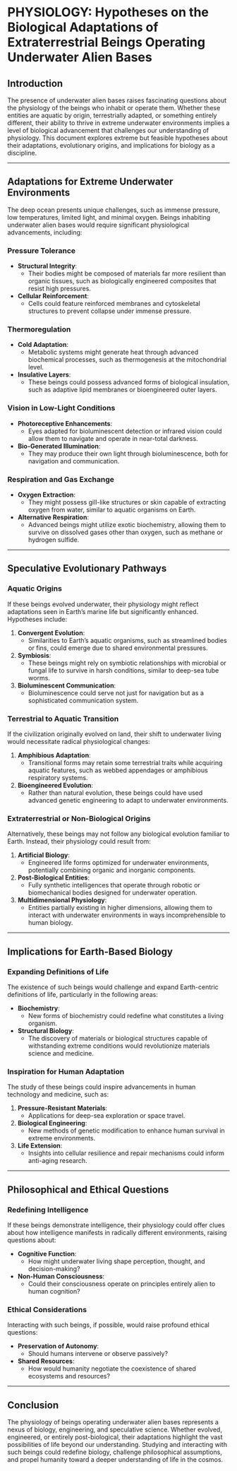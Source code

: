 # PHYSIOLOGY: Hypotheses on the Biological Adaptations of Extraterrestrial Beings Operating Underwater Alien Bases

## Introduction
The presence of underwater alien bases raises fascinating questions about the physiology of the beings who inhabit or operate them. Whether these entities are aquatic by origin, terrestrially adapted, or something entirely different, their ability to thrive in extreme underwater environments implies a level of biological advancement that challenges our understanding of physiology. This document explores extreme but feasible hypotheses about their adaptations, evolutionary origins, and implications for biology as a discipline.

---

## Adaptations for Extreme Underwater Environments
The deep ocean presents unique challenges, such as immense pressure, low temperatures, limited light, and minimal oxygen. Beings inhabiting underwater alien bases would require significant physiological advancements, including:

### Pressure Tolerance
- **Structural Integrity**:
  - Their bodies might be composed of materials far more resilient than organic tissues, such as biologically engineered composites that resist high pressures.
- **Cellular Reinforcement**:
  - Cells could feature reinforced membranes and cytoskeletal structures to prevent collapse under immense pressure.

### Thermoregulation
- **Cold Adaptation**:
  - Metabolic systems might generate heat through advanced biochemical processes, such as thermogenesis at the mitochondrial level.
- **Insulative Layers**:
  - These beings could possess advanced forms of biological insulation, such as adaptive lipid membranes or bioengineered outer layers.

### Vision in Low-Light Conditions
- **Photoreceptive Enhancements**:
  - Eyes adapted for bioluminescent detection or infrared vision could allow them to navigate and operate in near-total darkness.
- **Bio-Generated Illumination**:
  - They may produce their own light through bioluminescence, both for navigation and communication.

### Respiration and Gas Exchange
- **Oxygen Extraction**:
  - They might possess gill-like structures or skin capable of extracting oxygen from water, similar to aquatic organisms on Earth.
- **Alternative Respiration**:
  - Advanced beings might utilize exotic biochemistry, allowing them to survive on dissolved gases other than oxygen, such as methane or hydrogen sulfide.

---

## Speculative Evolutionary Pathways

### Aquatic Origins
If these beings evolved underwater, their physiology might reflect adaptations seen in Earth’s marine life but significantly enhanced. Hypotheses include:

1. **Convergent Evolution**:
   - Similarities to Earth’s aquatic organisms, such as streamlined bodies or fins, could emerge due to shared environmental pressures.
2. **Symbiosis**:
   - These beings might rely on symbiotic relationships with microbial or fungal life to survive in harsh conditions, similar to deep-sea tube worms.
3. **Bioluminescent Communication**:
   - Bioluminescence could serve not just for navigation but as a sophisticated communication system.

### Terrestrial to Aquatic Transition
If the civilization originally evolved on land, their shift to underwater living would necessitate radical physiological changes:

1. **Amphibious Adaptation**:
   - Transitional forms may retain some terrestrial traits while acquiring aquatic features, such as webbed appendages or amphibious respiratory systems.
2. **Bioengineered Evolution**:
   - Rather than natural evolution, these beings could have used advanced genetic engineering to adapt to underwater environments.

### Extraterrestrial or Non-Biological Origins
Alternatively, these beings may not follow any biological evolution familiar to Earth. Instead, their physiology could result from:

1. **Artificial Biology**:
   - Engineered life forms optimized for underwater environments, potentially combining organic and inorganic components.
2. **Post-Biological Entities**:
   - Fully synthetic intelligences that operate through robotic or biomechanical bodies designed for underwater operation.
3. **Multidimensional Physiology**:
   - Entities partially existing in higher dimensions, allowing them to interact with underwater environments in ways incomprehensible to human biology.

---

## Implications for Earth-Based Biology

### Expanding Definitions of Life
The existence of such beings would challenge and expand Earth-centric definitions of life, particularly in the following areas:

- **Biochemistry**:
  - New forms of biochemistry could redefine what constitutes a living organism.
- **Structural Biology**:
  - The discovery of materials or biological structures capable of withstanding extreme conditions would revolutionize materials science and medicine.

### Inspiration for Human Adaptation
The study of these beings could inspire advancements in human technology and medicine, such as:

1. **Pressure-Resistant Materials**:
   - Applications for deep-sea exploration or space travel.
2. **Biological Engineering**:
   - New methods of genetic modification to enhance human survival in extreme environments.
3. **Life Extension**:
   - Insights into cellular resilience and repair mechanisms could inform anti-aging research.

---

## Philosophical and Ethical Questions

### Redefining Intelligence
If these beings demonstrate intelligence, their physiology could offer clues about how intelligence manifests in radically different environments, raising questions about:

- **Cognitive Function**:
  - How might underwater living shape perception, thought, and decision-making?
- **Non-Human Consciousness**:
  - Could their consciousness operate on principles entirely alien to human cognition?

### Ethical Considerations
Interacting with such beings, if possible, would raise profound ethical questions:

- **Preservation of Autonomy**:
  - Should humans intervene or observe passively?
- **Shared Resources**:
  - How would humanity negotiate the coexistence of shared ecosystems and resources?

---

## Conclusion
The physiology of beings operating underwater alien bases represents a nexus of biology, engineering, and speculative science. Whether evolved, engineered, or entirely post-biological, their adaptations highlight the vast possibilities of life beyond our understanding. Studying and interacting with such beings could redefine biology, challenge philosophical assumptions, and propel humanity toward a deeper understanding of life in the cosmos.
